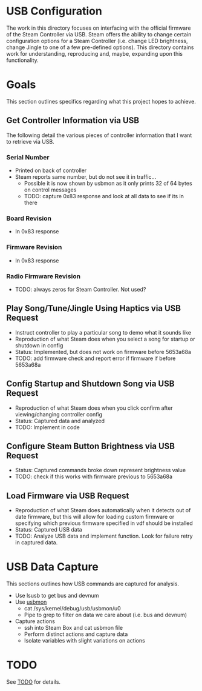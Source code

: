 # USB Configuration 

The work in this directory focuses on interfacing with the official firmware of
 the Steam Controller via USB. Steam offers the ability to change certain 
 configuration options for a Steam Controller (i.e. change LED brightness, 
 change Jingle to one of a few pre-defined options). This directory contains 
 work for understanding, reproducing and, maybe, expanding upon this functionality.


# Goals 

This section outlines specifics regarding what this project hopes to achieve.

##  Get Controller Information via USB

The following detail the various pieces of controller information that I want to retrieve via USB.

### Serial Number

* Printed on back of controller 
* Steam reports same number, but do not see it in traffic...
    * Possible it is now shown by usbmon as it only prints 32 of 64 bytes on control messages
    * TODO: capture 0x83 response and look at all data to see if its in there

### Board Revision

* In 0x83 response

### Firmware Revision

* In 0x83 response

### Radio Firmware Revision

* TODO: always zeros for Steam Controller. Not used?

## Play Song/Tune/Jingle Using Haptics via USB Request

* Instruct controller to play a particular song to demo what it sounds like
* Reproduction of what Steam does when you select a song for startup or shutdown in config
* Status: Implemented, but does not work on firmware before 5653a68a
* TODO: add firmware check and report error if firmware if before 5653a68a

## Config Startup and Shutdown Song via USB Request

* Reproduction of what Steam does when you click confirm after viewing/changing controller config
* Status: Captured data and analyzed
* TODO: Implement in code

## Configure Steam Button Brightness via USB Request

* Status: Captured commands broke down represent brightness value
* TODO: check if this works with firmware previous to 5653a68a

## Load Firmware via USB Request

* Reproduction of what Steam does automatically when it detects out of date firmware, but this will allow for loading custom firmware or specifying which previous firmware specified in vdf should be installed
* Status: Captured USB data 
* TODO: Analyze USB data and implement function. Look for failure retry in captured data. 


# USB Data Capture

This sections outlines how USB commands are captured for analysis.

* Use lsusb to get bus and devnum
* Use [usbmon](https://www.kernel.org/doc/Documentation/usb/usbmon.txt)
    * cat /sys/kernel/debug/usb/usbmon/u0 
    * Pipe to grep to filter on data we care about (i.e. bus and devnum)
* Capture actions
    * ssh into Steam Box and cat usbmon file
    * Perform distinct actions and capture data
    * Isolate variables with slight variations on actions


# TODO

See [TODO](./TODO.md) for details.
